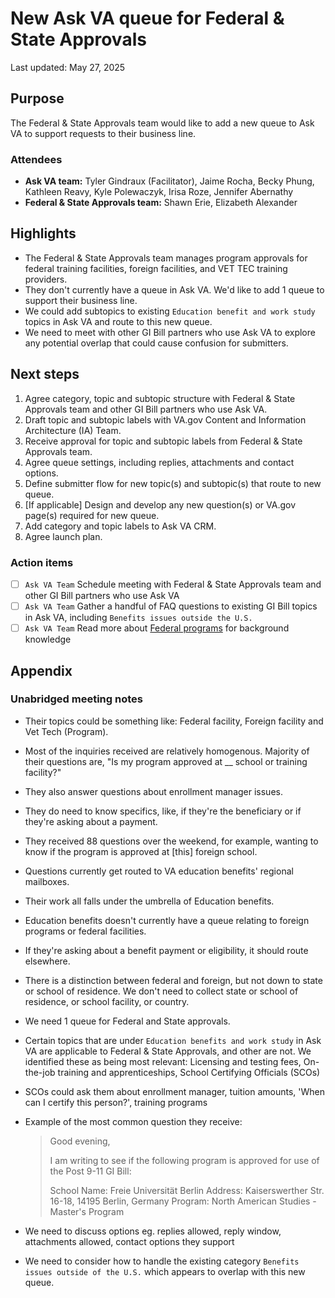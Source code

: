 # New Ask VA queue for Federal & State Approvals

Last updated: May 27, 2025

## Purpose

The Federal & State Approvals team would like to add a new queue to Ask VA to support requests to their business line.

### Attendees

- **Ask VA team:** Tyler Gindraux (Facilitator), Jaime Rocha, Becky Phung, Kathleen Reavy, Kyle Polewaczyk, Irisa Roze, Jennifer Abernathy
- **Federal & State Approvals team:** Shawn Erie, Elizabeth Alexander

## Highlights

- The Federal & State Approvals team manages program approvals for federal training facilities, foreign facilities, and VET TEC training providers.
- They don't currently have a queue in Ask VA. We'd like to add 1 queue to support their business line.
- We could add subtopics to existing `Education benefit and work study` topics in Ask VA and route to this new queue.
- We need to meet with other GI Bill partners who use Ask VA to explore any potential overlap that could cause confusion for submitters.

## Next steps

1. Agree category, topic and subtopic structure with Federal & State Approvals team and other GI Bill partners who use Ask VA.
2. Draft topic and subtopic labels with VA.gov Content and Information Architecture (IA) Team.
3. Receive approval for topic and subtopic labels from Federal & State Approvals team.
4. Agree queue settings, including replies, attachments and contact options.
5. Define submitter flow for new topic(s) and subtopic(s) that route to new queue.
6. [If applicable] Design and develop any new question(s) or VA.gov page(s) required for new queue.
7. Add category and topic labels to Ask VA CRM.
8. Agree launch plan.

### Action items

- [ ] `Ask VA Team` Schedule meeting with Federal & State Approvals team and other GI Bill partners who use Ask VA
- [ ] `Ask VA Team` Gather a handful of FAQ questions to existing GI Bill topics in Ask VA, including `Benefits issues outside the U.S.`
- [ ] `Ask VA Team` Read more about [Federal programs](https://www.va.gov/education/about-gi-bill-benefits/how-to-use-benefits/study-at-foreign-schools/#:~:text=Send%20an%20email%20to%20federal.approvals%40va.gov) for background knowledge

## Appendix

### Unabridged meeting notes

- Their topics could be something like: Federal facility, Foreign facility and Vet Tech (Program).
- Most of the inquiries received are relatively homogenous. Majority of their questions are, "Is my program approved at __ school or training facility?"
- They also answer questions about enrollment manager issues.
- They do need to know specifics, like, if they're the beneficiary or if they're asking about a payment.
- They received 88 questions over the weekend, for example, wanting to know if the program is approved at [this] foreign school.
- Questions currently get routed to VA education benefits' regional mailboxes.
- Their work all falls under the umbrella of Education benefits.
- Education benefits doesn't currently have a queue relating to foreign programs or federal facilities.
- If they're asking about a benefit payment or eligibility, it should route elsewhere.
- There is a distinction between federal and foreign, but not down to state or school of residence. We don't need to collect state or school of residence, or school facility, or country.
- We need 1 queue for Federal and State approvals.
- Certain topics that are under `Education benefits and work study` in Ask VA are applicable to Federal & State Approvals, and other are not. We identified these as being most relevant: Licensing and testing fees, On-the-job training and apprenticeships, School Certifying Officials (SCOs)
- SCOs could ask them about enrollment manager, tuition amounts, 'When can I certify this person?', training programs
- Example of the most common question they receive:
  
  > Good evening,
  >
  > I am writing to see if the following program is approved for use of the Post 9-11 GI Bill:
  >
  > School Name: Freie Universität Berlin
  > Address: Kaiserswerther Str. 16-18, 14195 Berlin, Germany
  > Program: North American Studies - Master's Program
- We need to discuss options eg. replies allowed, reply window, attachments allowed, contact options they support
- We need to consider how to handle the existing category `Benefits issues outside of the U.S.` which appears to overlap with this new queue.

